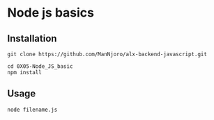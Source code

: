 # Node js basics

## Installation
```
git clone https://github.com/ManNjoro/alx-backend-javascript.git

cd 0X05-Node_JS_basic
npm install
```

## Usage
```
node filename.js
```